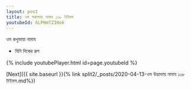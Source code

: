 ```yaml
---
layout: post
title: ওম সকান্দায় নামায ১০৮ টাইমস
youtubeId: 6LPHmTZIHok
---
```

 
 
 ওম কখুভায়া নামায  
 
 -  যিনি দিকের রূপ 
 
  
 
  
 
 
 
 
 
 


{% include youtubePlayer.html id=page.youtubeId %}
 
[Next]({{ site.baseurl }}{% link  split2/_posts/2020-04-13-ওম উদ্ভাভায় নামায ১০৮ টাইমস.md%})
 
